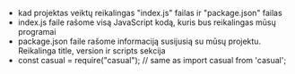 - kad projektas veiktų reikalingas "index.js" failas ir "package.json" failas
- index.js faile rašome visą JavaScript kodą, kuris bus reikalingas mūsų programai
- package.json faile rašome informaciją susijusią su mūsų projektu. Reikalinga title, version ir scripts sekcija
- const casual = require("casual"); // same as import casual from 'casual';
